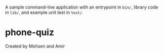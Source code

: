 A sample command-line application with an entrypoint in `bin/`, library code
in `lib/`, and example unit test in `test/`.
# phone-quiz



Created by Mohsen and Amir
